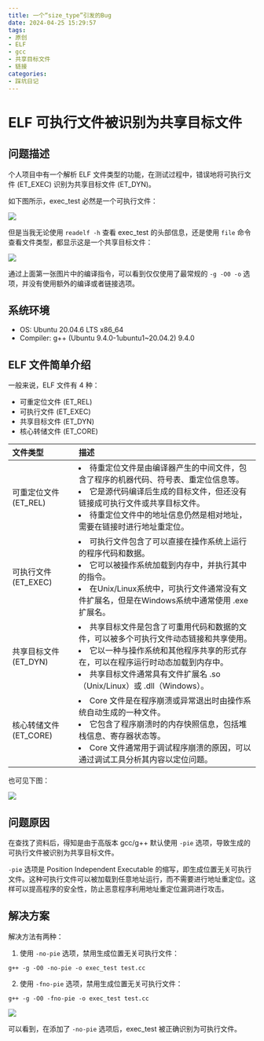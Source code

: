 ```yaml
---
title: 一个“size_type”引发的Bug
date: 2024-04-25 15:29:57
tags: 
- 原创
- ELF
- gcc
- 共享目标文件
- 链接
categories:
- 踩坑日记
---
```


# ELF 可执行文件被识别为共享目标文件

## 问题描述

个人项目中有一个解析 ELF 文件类型的功能，在测试过程中，错误地将可执行文件 (ET_EXEC) 识别为共享目标文件 (ET_DYN)。

如下图所示，exec_test 必然是一个可执行文件：

![](https://gitlab.b1gfac3c4t.top:1594/xu4nch3n/notebooks/uploads/43dad8fbc3f5c70f79ab0c2d3724eefe/2024-04-25_155005.png)

但是当我无论使用 `readelf -h` 查看 exec_test 的头部信息，还是使用 `file` 命令查看文件类型，都显示这是一个共享目标文件：

![](https://gitlab.b1gfac3c4t.top:1594/xu4nch3n/notebooks/uploads/371fe11454fc9e9404b2ee5e147c24a7/2024-04-25_155806.png)

通过上面第一张图片中的编译指令，可以看到仅仅使用了最常规的 `-g -O0 -o` 选项，并没有使用额外的编译或者链接选项。

## 系统环境

+ OS: Ubuntu 20.04.6 LTS x86_64
+ Compiler: g++ (Ubuntu 9.4.0-1ubuntu1~20.04.2) 9.4.0

## ELF 文件简单介绍

一般来说，ELF 文件有 4 种：

+ 可重定位文件 (ET_REL)
+ 可执行文件 (ET_EXEC)
+ 共享目标文件 (ET_DYN)
+ 核心转储文件 (ET_CORE)

| 文件类型 | 描述 |
| :--- | :--- |
| 可重定位文件 (ET_REL) |<li>待重定位文件是由编译器产生的中间文件，包含了程序的机器代码、符号表、重定位信息等。</li><li>它是源代码编译后生成的目标文件，但还没有链接成可执行文件或共享目标文件。</li><li>待重定位文件中的地址信息仍然是相对地址，需要在链接时进行地址重定位。</li>|
| 可执行文件 (ET_EXEC) |<li>可执行文件包含了可以直接在操作系统上运行的程序代码和数据。</li><li>它可以被操作系统加载到内存中，并执行其中的指令。</li><li>在Unix/Linux系统中，可执行文件通常没有文件扩展名，但是在Windows系统中通常使用 .exe 扩展名。</li>|
| 共享目标文件 (ET_DYN) |<li>共享目标文件是包含了可重用代码和数据的文件，可以被多个可执行文件动态链接和共享使用。</li><li>它以一种与操作系统和其他程序共享的形式存在，可以在程序运行时动态加载到内存中。</li><li>共享目标文件通常具有文件扩展名 .so（Unix/Linux）或 .dll（Windows）。</li>|
| 核心转储文件 (ET_CORE) |<li>Core 文件是在程序崩溃或异常退出时由操作系统自动生成的一种文件。</li><li>它包含了程序崩溃时的内存快照信息，包括堆栈信息、寄存器状态等。</li><li>Core 文件通常用于调试程序崩溃的原因，可以通过调试工具分析其内容以定位问题。</li>|

也可见下图：

![](https://p9-juejin.byteimg.com/tos-cn-i-k3u1fbpfcp/bab723b24d954cd39cf89370b95a1cdf~tplv-k3u1fbpfcp-zoom-in-crop-mark:1512:0:0:0.awebp?)

## 问题原因

在查找了资料后，得知是由于高版本 gcc/g++ 默认使用 `-pie` 选项，导致生成的可执行文件被识别为共享目标文件。

`-pie` 选项是 Position Independent Executable 的缩写，即生成位置无关可执行文件。这种可执行文件可以被加载到任意地址运行，而不需要进行地址重定位。这样可以提高程序的安全性，防止恶意程序利用地址重定位漏洞进行攻击。

## 解决方案

解决方法有两种：

1. 使用 `-no-pie` 选项，禁用生成位置无关可执行文件：

```shell
g++ -g -O0 -no-pie -o exec_test test.cc
```

2. 使用 `-fno-pie` 选项，禁用生成位置无关可执行文件：

```shell
g++ -g -O0 -fno-pie -o exec_test test.cc
```

![](https://gitlab.b1gfac3c4t.top:1594/xu4nch3n/notebooks/uploads/d79f24ba7a2a8e259a4011aad40cafb8/2024-04-25_163212.png)

可以看到，在添加了 `-no-pie` 选项后，exec_test 被正确识别为可执行文件。
